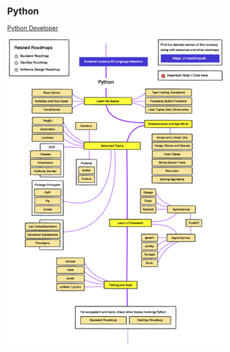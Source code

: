## Python

[Python Developer](https://roadmap.sh/python)

![roadmap-python](../images/roadmap-python.png)